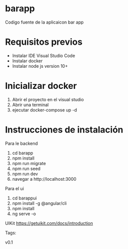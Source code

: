 # barapp
Codigo fuente de la aplicaicon bar app

# Requisitos previos

- Instalar IDE Visual Studio Code
- Instalar docker
- Instalar node js version 10+

# Inicializar docker

1. Abrir el proyecto en el visual studio
2. Abrir una terminal
3. ejecutar docker-compose up -d


# Instrucciones de instalación

Para le backend

1. cd barapp
2. npm install
3. npm run migrate
4. npm run seed
5. npm run dev
6. navegar a http://localhost:3000

Para el ui

1. cd barappui
2. npm install -g @angular/cli
3. npm install
4. ng serve -o


UIKit
https://getuikit.com/docs/introduction

Tags:

v0.1